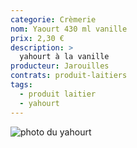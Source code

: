 ```yaml
---
categorie: Crèmerie
nom: Yaourt 430 ml vanille
prix: 2,30 €
description: >
  yahourt à la vanille
producteur: Jarouilles
contrats: produit-laitiers
tags: 
  - produit laitier
  - yahourt
---
```


![photo du yahourt](yahourt.jpg)
